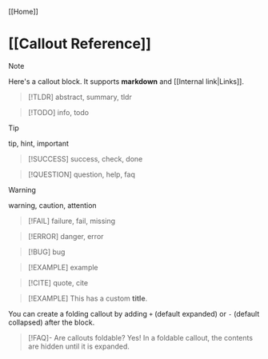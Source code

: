 [[Home]]

# [[Callout Reference]]

> [!NOTE] 
> Here's a callout block.
> It supports **markdown** and [[Internal link|Links]].

> [!TLDR] 
> abstract, summary, tldr

> [!TODO] 
> info, todo

> [!TIP] 
> tip, hint, important

> [!SUCCESS] 
> success, check, done

> [!QUESTION] 
> question, help, faq

> [!WARNING] 
> warning, caution, attention

> [!FAIL] 
> failure, fail, missing

> [!ERROR] 
> danger, error

> [!BUG] 
> bug

> [!EXAMPLE] 
> example

> [!CITE] 
> quote, cite

> [!EXAMPLE] This has a custom **title**.

You can create a folding callout by adding `+` (default expanded) or `-` (default collapsed) after the block.
> [!FAQ]- Are callouts foldable?
> Yes! In a foldable callout, the contents are hidden until it is expanded.
